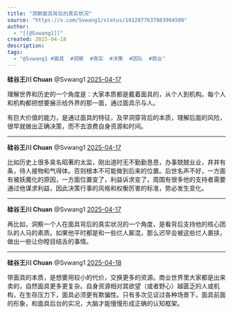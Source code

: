 ```yaml
---
title: "洞察面具背后的真实状况"
source: "https://x.com/Svwang1/status/1912877637883904506"
author:
  - "[[@Svwang1]]"
created: 2025-04-18
description:
tags:
  - "@Svwang1 #面具  #洞察  #真实  #决策  #团队  #商业"
---
```

**硅谷王川 Chuan** @Svwang1 [2025-04-17](https://x.com/Svwang1/status/1912877637883904506)

理解世界和历史的一个角度是：大家本质都是戴着面具的，从个人到机构。每个人和机构都把想要展示给外界的那一面，通过面具示与人。

有巨大价值的能力，是通过面具的特征，及早洞穿背后的本质，理解后面的风险，很早就做出正确决策，而不去浪费自身资源和时间。

---

**硅谷王川 Chuan** @Svwang1 [2025-04-17](https://x.com/Svwang1/status/1912949969226748126)

比如历史上很多臭名昭著的太监，刚出道时无不勤勤恳恳，办事兢兢业业，井井有条，待人接物和气得体。否则根本不可能做到后来的位置。后世名声不好，一方面有被妖魔化的原因，一方面位置变了，利益诉求变了，周围有很多他的支持者需要通过他谋求利益，因此决策行事的风格和权衡厉害的标准，势必发生变化。

---

**硅谷王川 Chuan** @Svwang1 [2025-04-17](https://x.com/Svwang1/status/1912950173959069737)

再比如，洞察一个人在面具背后的真实状况的一个角度，是看背后支持他的核心团队的人马的素质。如果他平时都是和一些烂人厮混，那么迟早会被这些烂人裹挟，做出一些让你瞠目结舌的事情。

---

**硅谷王川 Chuan** @Svwang1 [2025-04-18](https://x.com/Svwang1/status/1913031583310991783)

带面具的本质，是想要用较小的代价，交换更多的资源。商业世界里大家都是出来卖的，自然面具更多更复杂。自身资源相对其欲望（或者野心）越匮乏的人或机构，在生存压力下，面具必须更有欺骗性。只有多次见证过各种场景下，面具前面的形象，和面具后台的实况，大脑才能慢慢形成正确的认知框架。